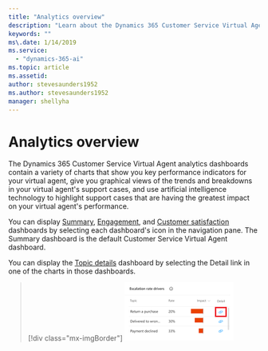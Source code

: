 ```yaml
---
title: "Analytics overview"
description: "Learn about the Dynamics 365 Customer Service Virtual Agent dashboards."
keywords: ""
ms\.date: 1/14/2019
ms.service:
  - "dynamics-365-ai"
ms.topic: article
ms.assetid: 
author: stevesaunders1952
ms.author: stevesaunders1952
manager: shellyha
---
```


# Analytics overview

The Dynamics 365 Customer Service Virtual Agent analytics dashboards contain a variety of charts that show you key performance indicators for your virtual agent, give you graphical views of the trends and breakdowns in your virtual agent's support cases, and use artificial intelligence technology to highlight support cases that are having the greatest impact on your virtual agent's performance.

You can display [Summary](analytics-summary.md), [Engagement](analytics-engagement.md), and [Customer satisfaction](analytics-CSAT.md) dashboards by selecting each dashboard's icon in the navigation pane. The Summary dashboard is the default Customer Service Virtual Agent dashboard.

You can display the [Topic details](analytics-topic-details.md) dashboard by selecting the Detail link in one of the charts in those dashboards.

   > [!div class="mx-imgBorder"]
   > ![Topic details link](media/analytics-overview-1.PNG)
